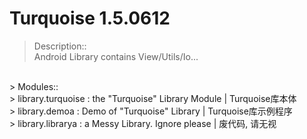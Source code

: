 # Turquoise 1.5.0612

> Description::<br />
> Android Library contains View/Utils/Io...<br />
<br />
> Modules::<br />
> library.turquoise : the "Turquoise" Library Module | Turquoise库本体<br />
> library.demoa : Demo of "Turquoise" Library | Turquoise库示例程序<br />
> library.librarya : a Messy Library. Ignore please | 废代码, 请无视<br />
